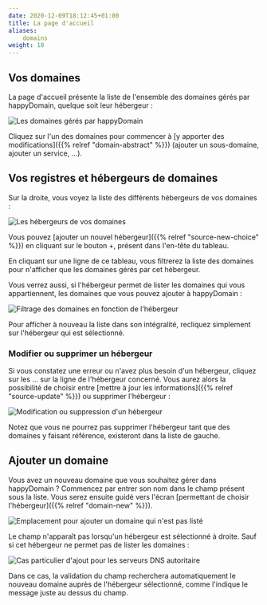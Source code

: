 ```yaml
---
date: 2020-12-09T18:12:45+01:00
title: La page d'accueil
aliases:
    domains
weight: 10
---
```


## Vos domaines

La page d'accueil présente la liste de l'ensemble des domaines gérés par happyDomain, quelque soit leur hébergeur :

![Les domaines gérés par happyDomain](domain-list.png)

Cliquez sur l'un des domaines pour commencer à [y apporter des modifications]({{% relref "domain-abstract" %}}) (ajouter un sous-domaine, ajouter un service, ...).


## Vos registres et hébergeurs de domaines

Sur la droite, vous voyez la liste des différents hébergeurs de vos domaines :

![Les hébergeurs de vos domaines](hosters-list.png)

Vous pouvez [ajouter un nouvel hébergeur]({{% relref "source-new-choice" %}}) en cliquant sur le bouton +, présent dans l'en-tête du tableau.

En cliquant sur une ligne de ce tableau, vous filtrerez la liste des domaines pour n'afficher que les domaines gérés par cet hébergeur.

Vous verrez aussi, si l'hébergeur permet de lister les domaines qui vous appartiennent, les domaines que vous pouvez ajouter à happyDomain :

![Filtrage des domaines en fonction de l'hébergeur](hoster-ovh.png)

Pour afficher à nouveau la liste dans son intégralité, recliquez simplement sur l'hébergeur qui est sélectionné.


### Modifier ou supprimer un hébergeur

Si vous constatez une erreur ou n'avez plus besoin d'un hébergeur, cliquez sur les ... sur la ligne de l'hébergeur concerné. Vous aurez alors la possibilité de choisir entre [mettre à jour les informations]({{% relref "source-update" %}}) ou supprimer l'hébergeur :

![Modification ou suppression d'un hébergeur](hoster-edit.png)

Notez que vous ne pourrez pas supprimer l'hébergeur tant que des domaines y faisant référence, existeront dans la liste de gauche.


## Ajouter un domaine

Vous avez un nouveau domaine que vous souhaitez gérer dans happyDomain ? Commencez par entrer son nom dans le champ présent sous la liste. Vous serez ensuite guidé vers l'écran [permettant de choisir l'hébergeur]({{% relref "domain-new" %}}).

![Emplacement pour ajouter un domaine qui n'est pas listé](new-domain.png)

Le champ n'apparaît pas lorsqu'un hébergeur est sélectionné à droite. Sauf si cet hébergeur ne permet pas de lister les domaines :

![Cas particulier d'ajout pour les serveurs DNS autoritaire](hoster-self.png)

Dans ce cas, la validation du champ recherchera automatiquement le nouveau domaine auprès de l'hébergeur sélectionné, comme l'indique le message juste au dessus du champ.
